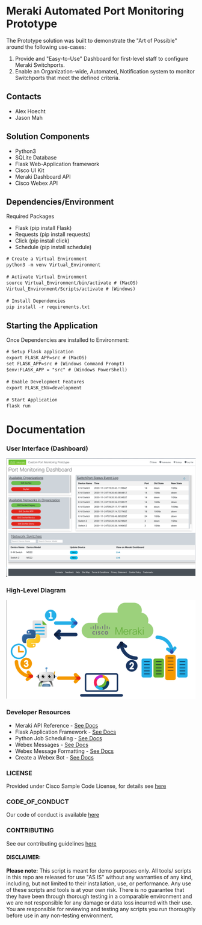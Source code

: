 # Meraki Automated Port Monitoring Prototype
The Prototype solution was built to demonstrate the "Art of Possible" around the following use-cases:
 1) Provide and "Easy-to-Use" Dashboard for first-level staff to configure Meraki Switchports.
 2) Enable an Organization-wide, Automated, Notification system to monitor Switchports that meet the defined criteria.

## Contacts
* Alex Hoecht
* Jason Mah


## Solution Components
* Python3
* SQLite Database
* Flask Web-Application framework
* Cisco UI Kit
* Meraki Dashboard API
* Cisco Webex API


## Dependencies/Environment
Required Packages
 - Flask (pip install Flask)
 - Requests (pip install requests)
 - Click (pip install click)
 - Schedule (pip install schedule)
```
# Create a Virtual Environment
python3 -m venv Virtual_Environment

# Activate Virtual Environment
source Virtual_Environment/bin/activate # (MacOS)
Virtual_Environment/Scripts/activate # (Windows)

# Install Dependencies
pip install -r requirements.txt
```

## Starting the Application
Once Dependencies are installed to Environment:
```
# Setup Flask application
export FLASK_APP=src # (MacOS)
set FLASK_APP=src # (Windows Command Prompt)
$env:FLASK_APP = "src" # (Windows PowerShell)

# Enable Development Features
export FLASK_ENV=development

# Start Application
flask run
```

# Documentation
### User Interface (Dashboard)
![/src/static/img/ui.png](src/static/img/ui.png)

### High-Level Diagram
![/src/static/img/hld.png](src/static/img/hld.png)

### Developer Resources
- Meraki API Reference - [See Docs](https://developer.cisco.com/meraki/api-v1/)
- Flask Application Framework - [See Docs](https://flask.palletsprojects.com/en/1.1.x/)
- Python Job Scheduling - [See Docs](https://schedule.readthedocs.io/en/stable/)
- Webex Messages - [See Docs](https://developer.webex.com/docs/api/v1/messages/create-a-message)
- Webex Message Formatting - [See Docs](https://developer.webex.com/docs/api/basics#formatting-messages)
- Create a Webex Bot - [See Docs](https://developer.webex.com/docs/bots)

### LICENSE

Provided under Cisco Sample Code License, for details see [here](LICENSE.md)

### CODE_OF_CONDUCT

Our code of conduct is available [here](CODE_OF_CONDUCT.md)

### CONTRIBUTING

See our contributing guidelines [here](CONTRIBUTING.md)

#### DISCLAIMER:
<b>Please note:</b> This script is meant for demo purposes only. All tools/ scripts in this repo are released for use "AS IS" without any warranties of any kind, including, but not limited to their installation, use, or performance. Any use of these scripts and tools is at your own risk. There is no guarantee that they have been through thorough testing in a comparable environment and we are not responsible for any damage or data loss incurred with their use.
You are responsible for reviewing and testing any scripts you run thoroughly before use in any non-testing environment.